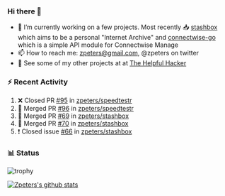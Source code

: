 ### Hi there 👋


- 🔭 I’m currently working on a few projects.  Most recently :inbox_tray: [stashbox](https://github.com/zpeters/stashbox) which aims to be a personal "Internet Archive" and [connectwise-go](https://github.com/zpeters/connectwise-go) which is a simple API module for Connectwise Manage
- 📫 How to reach me: zpeters@gmail.com, @zpeters on twitter
- 👋 See some of my other projects at at [The Helpful Hacker](https://thehelpfulhacker.net)

### :zap: Recent Activity

<!--START_SECTION:activity-->
1. ❌ Closed PR [#95](https://github.com/zpeters/speedtestr/pull/95) in [zpeters/speedtestr](https://github.com/zpeters/speedtestr)
2. 🎉 Merged PR [#96](https://github.com/zpeters/speedtestr/pull/96) in [zpeters/speedtestr](https://github.com/zpeters/speedtestr)
3. 🎉 Merged PR [#69](https://github.com/zpeters/stashbox/pull/69) in [zpeters/stashbox](https://github.com/zpeters/stashbox)
4. 🎉 Merged PR [#70](https://github.com/zpeters/stashbox/pull/70) in [zpeters/stashbox](https://github.com/zpeters/stashbox)
5. ❗️ Closed issue [#66](https://github.com/zpeters/stashbox/issues/66) in [zpeters/stashbox](https://github.com/zpeters/stashbox)
<!--END_SECTION:activity-->

### :bar_chart: Status

![trophy](https://github-profile-trophy.vercel.app/?username=zpeters)

[![Zpeters's github stats](https://github-readme-stats.vercel.app/api?username=zpeters)](https://github.com/zpeters/github-readme-stats&show_icons=true)
